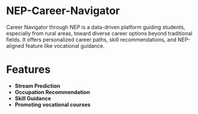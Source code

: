 # NEP-Career-Navigator
Career Navigator through NEP is a data-driven platform guiding students, especially from rural areas, toward diverse career options beyond traditional fields. It offers personalized career paths, skill recommendations, and NEP-aligned feature like vocational guidance.

# Features
- **Stream Prediction**
- **Occupation Recommendation**
- **Skill Guidance**
- **Promoting vocational courses**
